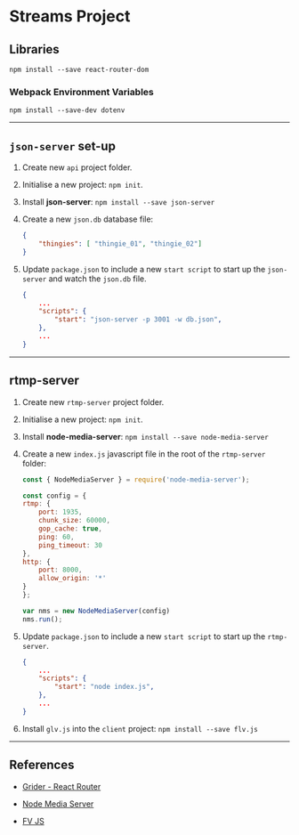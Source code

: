 # Streams Project

## Libraries

```
npm install --save react-router-dom
```

### Webpack Environment Variables
```
npm install --save-dev dotenv
```
---

## `json-server` set-up

1. Create new `api` project folder.

2. Initialise a new project: `npm init`.

3. Install __json-server__: `npm install --save json-server`

4. Create a new `json.db` database file:

    ```json
    {
        "thingies": [ "thingie_01", "thingie_02"]
    }
    ```

5. Update `package.json` to include a new `start script` to start up the `json-server` and watch the `json.db` file.

    ```json
    {
        ...
        "scripts": {
            "start": "json-server -p 3001 -w db.json",
        },
        ...
    }
    ```

---

## rtmp-server

1. Create new `rtmp-server` project folder.

2. Initialise a new project: `npm init`.

3. Install __node-media-server__: `npm install --save node-media-server`

4. Create a new `index.js` javascript file in the root of the `rtmp-server` folder:

    ```javascript
    const { NodeMediaServer } = require('node-media-server');

    const config = {
    rtmp: {
        port: 1935,
        chunk_size: 60000,
        gop_cache: true,
        ping: 60,
        ping_timeout: 30
    },
    http: {
        port: 8000,
        allow_origin: '*'
    }
    };

    var nms = new NodeMediaServer(config)
    nms.run();
    ```
5. Update `package.json` to include a new `start script` to start up the `rtmp-server`.

    ```json
    {
        ...
        "scripts": {
            "start": "node index.js",
        },
        ...
    }
    ```
6. Install `glv.js` into the `client` project: `npm install --save flv.js`



---

## References

* [Grider  - React Router](https://www.udemy.com/react-redux/learn/v4/t/lecture/12700531?start=0)

* [Node Media Server](https://github.com/illuspas/Node-Media-Server)

* [FV JS](https://github.com/Bilibili/flv.js/)